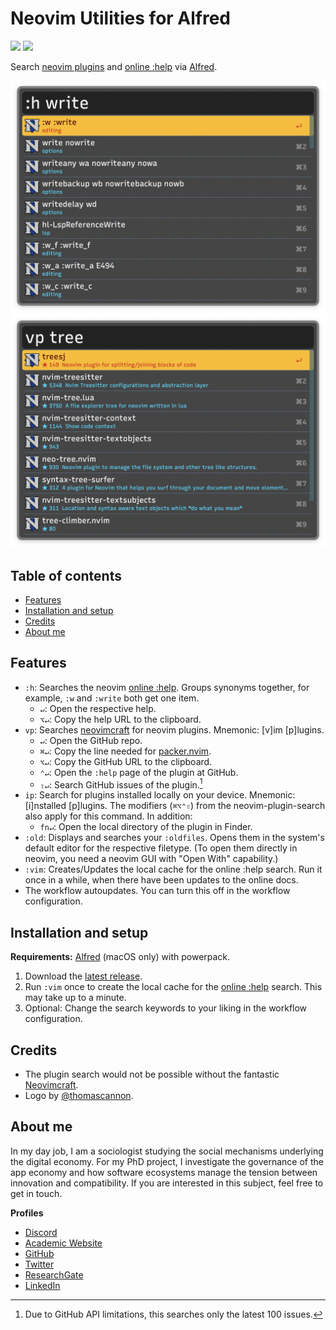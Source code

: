 # Neovim Utilities for Alfred
<!-- ![](https://img.shields.io/github/downloads/chrisgrieser/alfred-neovim-utilities/total?label=Total%20Downloads&style=plastic) -->
![](https://img.shields.io/github/v/release/chrisgrieser/alfred-neovim-utilities?label=Latest%20Release&style=plastic) [![](https://img.shields.io/badge/changelog-click%20here-FFE800?style=plastic)](Changelog.md)

Search [neovim plugins](https://neovimcraft.com/) and [online :help](https://neovim.io/doc/) via [Alfred](https://www.alfredapp.com/).

![demo 1](./assets/demo-help-search.png)
![demo 2](./assets/demo-plugin-search.png)

## Table of contents
<!--toc:start-->
- [Features](#features)
- [Installation and setup](#installation-and-setup)
- [Credits](#credits)
- [About me](#about-me)
<!--toc:end-->

## Features
- `:h`: Searches the neovim [online :help](https://neovim.io/doc/). Groups synonyms together, for example, `:w` and `:write` both get one item.
	- `↵`: Open the respective help.
	- `⌥↵`: Copy the help URL to the clipboard.
- `vp`: Searches [neovimcraft](https://neovimcraft.com/) for neovim plugins. Mnemonic: [v]im [p]lugins.
	- `↵`: Open the GitHub repo.
	- `⌘↵`: Copy the line needed for [packer.nvim](https://github.com/wbthomason/packer.nvim).
	- `⌥↵`: Copy the GitHub URL to the clipboard.
	- `⌃↵`: Open the `:help` page of the plugin at GitHub.
	- `⇧↵`: Search GitHub issues of the plugin.[^1]
- `ip`: Search for plugins installed locally on your device. Mnemonic: [i]nstalled [p]lugins. The modifiers (`⌘⌥⌃⇧`) from the neovim-plugin-search also apply for this command. In addition:
	- `fn↵`: Open the local directory of the plugin in Finder.
- `:old`: Displays and searches your `:oldfiles`. Opens them in the system's default editor for the respective filetype. (To open them directly in neovim, you need a neovim GUI with "Open With" capability.)
- `:vim`: Creates/Updates the local cache for the online :help search. Run it once in a while, when there have been updates to the online docs.
- The workflow autoupdates. You can turn this off in the workflow configuration.

## Installation and setup

__Requirements:__
[Alfred](https://www.alfredapp.com/) (macOS only) with powerpack.

1. Download the [latest release](https://github.com/chrisgrieser/alfred-neovim-utilities/releases).
2. Run `:vim` once to create the local cache for the [online :help](https://neovim.io/doc/) search. This may take up to a minute.
3. Optional: Change the search keywords to your liking in the workflow configuration.

## Credits
- The plugin search would not be possible without the fantastic [Neovimcraft](https://neovimcraft.com/).
- Logo by [@thomascannon](https://github.com/neovim/neovim/issues/43#issuecomment-35811450).

<!-- vale Google.FirstPerson = NO -->
## About me
In my day job, I am a sociologist studying the social mechanisms underlying the digital economy. For my PhD project, I investigate the governance of the app economy and how software ecosystems manage the tension between innovation and compatibility. If you are interested in this subject, feel free to get in touch.

__Profiles__
- [Discord](https://discordapp.com/users/462774483044794368/)
- [Academic Website](https://chris-grieser.de/)
- [GitHub](https://github.com/chrisgrieser/)
- [Twitter](https://twitter.com/pseudo_meta)
- [ResearchGate](https://www.researchgate.net/profile/Christopher-Grieser)
- [LinkedIn](https://www.linkedin.com/in/christopher-grieser-ba693b17a/)

[^1]: Due to GitHub API limitations, this searches only the latest 100 issues.
